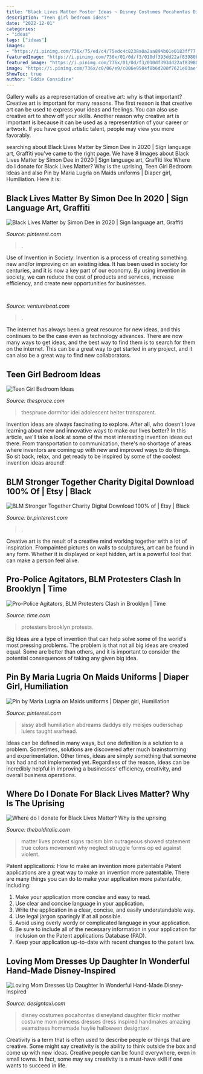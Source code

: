 ```yaml
---
title: "Black Lives Matter Poster Ideas ~ Disney Costumes Pocahontas Disneyland Daughter Flickr Mother Costume Mom Princess Dresses Dress Inspired Handmakes Amazing Seamstress Homemade Haylie Halloween Designtaxi"
description: "Teen girl bedroom ideas"
date: "2022-12-01"
categories:
- "ideas"
tags: ["ideas"]
images:
- "https://i.pinimg.com/736x/75/ed/c4/75edc4c8238a0a2aa894b01e0183ff77.jpg"
featuredImage: "https://i.pinimg.com/736x/01/0d/f3/010df393dd22af83980b3e382dde45ec.jpg"
featured_image: "https://i.pinimg.com/736x/01/0d/f3/010df393dd22af83980b3e382dde45ec.jpg"
image: "https://i.pinimg.com/736x/c0/06/e9/c006e9504f8b6d200f7621e03aefd2a1.jpg"
ShowToc: true
author: "Eddie Considine"
---
```



Gallery walls as a representation of creative art: why is that important?
Creative art is important for many reasons. The first reason is that creative art can be used to express your ideas and feelings. You can also use creative art to show off your skills. Another reason why creative art is important is because it can be used as a representation of your career or artwork. If you have good artistic talent, people may view you more favorably.

	

		
searching about Black Lives Matter by Simon Dee in 2020 | Sign language art, Graffiti you've came to the right page. We have 8 Images about Black Lives Matter by Simon Dee in 2020 | Sign language art, Graffiti like Where do I donate for Black Lives Matter? Why is the uprising, Teen Girl Bedroom Ideas and also Pin by Maria Lugria on Maids uniforms | Diaper girl, Humiliation. Here it is:
		
    
## Black Lives Matter By Simon Dee In 2020 | Sign Language Art, Graffiti

<img loading=lazy src="https://i.pinimg.com/736x/01/0d/f3/010df393dd22af83980b3e382dde45ec.jpg" onerror="this.onerror=null;this.src='https://tse2.mm.bing.net/th?id=OIP.Bt563waafvFo2OX1Hp4xJQHaKm&amp;pid=15.1';" alt="Black Lives Matter by Simon Dee in 2020 | Sign language art, Graffiti">

_Source: pinterest.com_

>. 

	

Use of Invention in Society:
Invention is a process of creating something new and/or improving on an existing idea. It has been used in society for centuries, and it is now a key part of our economy. By using invention in society, we can reduce the cost of products and services, increase efficiency, and create new opportunities for businesses.

    
## 

<img loading=lazy src="https://venturebeat.com/wp-content/uploads/2020/01/Cruise-Track-4-Inside-Vehicle.jpg?w=800" onerror="this.onerror=null;this.src='https://tse3.mm.bing.net/th?id=OIP.yrzj_xT8CPpaMnmsbaoxwAHaFj&amp;pid=15.1';" alt="">

_Source: venturebeat.com_

>. 

	

The internet has always been a great resource for new ideas, and this continues to be the case even as technology advances. There are now many ways to get ideas, and the best way to find them is to search for them on the internet. This can be a great way to get started in any project, and it can also be a great way to find new collaborators.

    
## Teen Girl Bedroom Ideas

<img loading=lazy src="https://www.thespruce.com/thmb/79QnVlKhSEtJb47RaAduMQ0KC-g=/960x0/filters:no_upscale():max_bytes(150000):strip_icc()/20180601163340106918000000-o-d10bc562c80a46fd9c35f91847f6ed57.jpg" onerror="this.onerror=null;this.src='https://tse1.mm.bing.net/th?id=OIP.DHq--AaIu3I3fZc2DiUijQHaE8&amp;pid=15.1';" alt="Teen Girl Bedroom Ideas">

_Source: thespruce.com_

>thespruce dormitor idei adolescent helter transparent. 

	

Invention ideas are always fascinating to explore. After all, who doesn't love learning about new and innovative ways to make our lives better? In this article, we'll take a look at some of the most interesting invention ideas out there. From transportation to communication, there's no shortage of areas where inventors are coming up with new and improved ways to do things. So sit back, relax, and get ready to be inspired by some of the coolest invention ideas around!

    
## BLM Stronger Together Charity Digital Download 100% Of | Etsy | Black

<img loading=lazy src="https://i.pinimg.com/736x/c0/06/e9/c006e9504f8b6d200f7621e03aefd2a1.jpg" onerror="this.onerror=null;this.src='https://tse1.mm.bing.net/th?id=OIP.DuRZ8xT3UhGH-RTCRycPYgHaJ4&amp;pid=15.1';" alt="BLM Stronger Together Charity Digital Download 100% of | Etsy | Black">

_Source: br.pinterest.com_

>. 

	

Creative art is the result of a creative mind working together with a lot of inspiration. Frompainted pictures on walls to sculptures, art can be found in any form. Whether it is displayed or kept hidden, art is a powerful tool that can make a person feel alive.

    
## Pro-Police Agitators, BLM Protesters Clash In Brooklyn | Time

<img loading=lazy src="https://api.time.com/wp-content/uploads/2020/07/BLM-police-Brooklyn-protests.jpg?quality=85&amp;w=1024&amp;h=628&amp;crop=1" onerror="this.onerror=null;this.src='https://tse4.mm.bing.net/th?id=OIP.ul58GHOnT0nZS8XYCC5oSgHaEi&amp;pid=15.1';" alt="Pro-Police Agitators, BLM Protesters Clash in Brooklyn | Time">

_Source: time.com_

>protesters brooklyn protests. 

	

Big Ideas are a type of invention that can help solve some of the world's most pressing problems. The problem is that not all big ideas are created equal. Some are better than others, and it is important to consider the potential consequences of taking any given big idea.

    
## Pin By Maria Lugria On Maids Uniforms | Diaper Girl, Humiliation

<img loading=lazy src="https://i.pinimg.com/736x/75/ed/c4/75edc4c8238a0a2aa894b01e0183ff77.jpg" onerror="this.onerror=null;this.src='https://tse4.mm.bing.net/th?id=OIP.gv0r5NSPTsm_ge5LcrO3QAHaJQ&amp;pid=15.1';" alt="Pin by Maria Lugria on Maids uniforms | Diaper girl, Humiliation">

_Source: pinterest.com_

>sissy abdl humiliation abdreams daddys elly meisjes ouderschap luiers taught warhead. 

	

Ideas can be defined in many ways, but one definition is a solution to a problem. Sometimes, solutions are discovered after much brainstorming and experimentation. Other times, ideas are simply something that someone has had and not implemented yet. Regardless of the reason, ideas can be incredibly helpful in improving a businesses' efficiency, creativity, and overall business operations.

    
## Where Do I Donate For Black Lives Matter? Why Is The Uprising

<img loading=lazy src="https://miro.medium.com/max/4800/1*XEX0i4zx-2vRfObnVHDOHQ.jpeg" onerror="this.onerror=null;this.src='https://tse4.mm.bing.net/th?id=OIP.ac7t1DG-1OiHNFsJWHqUkgHaE8&amp;pid=15.1';" alt="Where do I donate for Black Lives Matter? Why is the uprising">

_Source: thebolditalic.com_

>matter lives protest signs racism blm outrageous showed statement true colors movement why neglect struggle forms op ed against violent. 

	

Patent applications: How to make an invention more patentable
Patent applications are a great way to make an invention more patentable. There are many things you can do to make your application more patentable, including: 
1. Make your application more concise and easy to read.
2. Use clear and concise language in your application. 
3. Write the application in a clear, concise, and easily understandable way. 
4. Use legal jargon sparingly if at all possible. 
5. Avoid using overly wordy or complicated language in your application. 
6. Be sure to include all of the necessary information in your application for inclusion on the Patent applications Database (PAD). 
7. Keep your application up-to-date with recent changes to the patent law.

    
## Loving Mom Dresses Up Daughter In Wonderful Hand-Made Disney-Inspired

<img loading=lazy src="https://editorial.designtaxi.com/news-angelaboser030414/9.jpg" onerror="this.onerror=null;this.src='https://tse4.mm.bing.net/th?id=OIP.g955qj4Q0YNQvJQcItgCmwHaLH&amp;pid=15.1';" alt="Loving Mom Dresses Up Daughter In Wonderful Hand-Made Disney-Inspired">

_Source: designtaxi.com_

>disney costumes pocahontas disneyland daughter flickr mother costume mom princess dresses dress inspired handmakes amazing seamstress homemade haylie halloween designtaxi. 

	

Creativity is a term that is often used to describe people or things that are creative. Some might say creativity is the ability to think outside the box and come up with new ideas. Creative people can be found everywhere, even in small towns. In fact, some may say creativity is a must-have skill if one wants to succeed in life.

